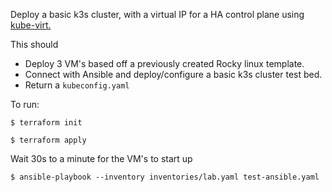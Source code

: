 Deploy a basic k3s cluster, with a virtual IP for a HA control plane using [kube-virt.](https://github.com/kube-vip/kube-vip)

This should
* Deploy 3 VM's based off a previously created Rocky linux template.
* Connect with Ansible and deploy/configure a basic k3s cluster test bed.
* Return a `kubeconfig.yaml`

To run:

```console
$ terraform init
```

```console
$ terraform apply
```

Wait 30s to a minute for the VM's to start up

```console
$ ansible-playbook --inventory inventories/lab.yaml test-ansible.yaml
```